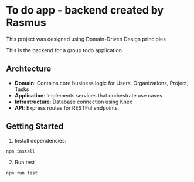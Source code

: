 # To do app - backend created by Rasmus

This project was designed using Domain-Driven Design principles

This is the backend for a group todo application

## Archtecture

- **Domain**: Contains core business logic for Users, Organizations, Project, Tasks
- **Application**: Implements services that orchestrate use cases
- **Infrastructure**: Database connection using Knex
- **API**: Express routes for RESTFul endpoints.


## Getting Started

1. Install dependencies:
```bash
npm install

```
2. Run test
```bash
npm run test
```